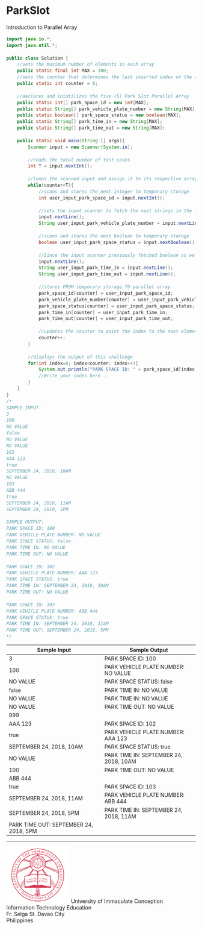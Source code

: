# ParkSlot
Introduction to Parallel Array

```java
import java.io.*;
import java.util.*;

public class Solution {
    //sets the maximum number of elements in each array
    public static final int MAX = 100;
    //sets the counter that determines the last inserted index of the array
    public static int counter = 0;
    
    //declares and iniatilizes the five (5) Park Slot Parallel Array
    public static int[] park_space_id = new int[MAX];
    public static String[] park_vehicle_plate_number = new String[MAX];
    public static boolean[] park_space_status = new boolean[MAX];
    public static String[] park_time_in = new String[MAX];
    public static String[] park_time_out = new String[MAX];    
    
    public static void main(String [] args){
        Scanner input = new Scanner(System.in);
        
        //reads the total number of test cases
        int T = input.nextInt();
        
        //loops the scanned input and assign it to its respective array
        while(counter<T){   
            //scans and stores the next integer to temporary storage
            int user_input_park_space_id = input.nextInt();        
            
            //sets the input scanner to fetch the next strings in the line
            input.nextLine(); 
            String user_input_park_vehicle_plate_number = input.nextLine();
            
            //scans and stores the next boolean to temporary storage
            boolean user_input_park_space_status = input.nextBoolean(); 
            
            //Since the input scanner previously fetched boolean so we will set it back to fetch next strings in a line
            input.nextLine(); 
            String user_input_park_time_in = input.nextLine();            
            String user_input_park_time_out = input.nextLine();
            
            //stores FROM temporary storage TO parallel array
            park_space_id[counter] = user_input_park_space_id;
            park_vehicle_plate_number[counter] = user_input_park_vehicle_plate_number;
            park_space_status[counter] = user_input_park_space_status;
            park_time_in[counter] = user_input_park_time_in;
            park_time_out[counter] = user_input_park_time_out;    
            
            //updates the counter to point the index to the next element in the array
            counter++;
        }
        
        //displays the output of this challenge
        for(int index=0; index<counter; index++){
            System.out.println("PARK SPACE ID: " + park_space_id[index]);
            //Write your codes here...            
        }
    }
}
/*
SAMPLE INPUT:
3
100
NO VALUE 
false
NO VALUE
NO VALUE
102
AAA 123
true
SEPTEMBER 24, 2018, 10AM
NO VALUE
103
ABB 444
true
SEPTEMBER 24, 2018, 11AM
SEPTEMBER 24, 2018, 5PM

SAMPLE OUTPUT:
PARK SPACE ID: 100
PARK VEHICLE PLATE NUMBER: NO VALUE
PARK SPACE STATUS: false
PARK TIME IN: NO VALUE
PARK TIME OUT: NO VALUE

PARK SPACE ID: 102
PARK VEHICLE PLATE NUMBER: AAA 123
PARK SPACE STATUS: true
PARK TIME IN: SEPTEMBER 24, 2018, 10AM
PARK TIME OUT: NO VALUE

PARK SPACE ID: 103
PARK VEHICLE PLATE NUMBER: ABB 444
PARK SPACE STATUS: true
PARK TIME IN: SEPTEMBER 24, 2018, 11AM
PARK TIME OUT: SEPTEMBER 24, 2018, 5PM
*/

```

Sample Input | Sample Output
--- | ---
3 | PARK SPACE ID: 100
100 | PARK VEHICLE PLATE NUMBER: NO VALUE
NO VALUE | PARK SPACE STATUS: false
false | PARK TIME IN: NO VALUE
NO VALUE | PARK TIME IN: NO VALUE
NO VALUE | PARK TIME OUT: NO VALUE
999 | 
AAA 123 | PARK SPACE ID: 102
true | PARK VEHICLE PLATE NUMBER: AAA 123
SEPTEMBER 24, 2018, 10AM | PARK SPACE STATUS: true
NO VALUE | PARK TIME IN: SEPTEMBER 24, 2018, 10AM
100 | PARK TIME OUT: NO VALUE
ABB 444 | 
true | PARK SPACE ID: 103
SEPTEMBER 24, 2018, 11AM | PARK VEHICLE PLATE NUMBER: ABB 444
SEPTEMBER 24, 2018, 5PM | PARK TIME IN: SEPTEMBER 24, 2018, 11AM
 | PARK TIME OUT: SEPTEMBER 24, 2018, 5PM
 
 
<hr/>
<img src="https://github.com/clydeatuic/CloudDatabase/blob/master/uic.png" height="150" />
University of Immaculate Conception<br/>
Information Technology Education<br/>
Fr. Selga St. Davao City<br/>
Philippines
